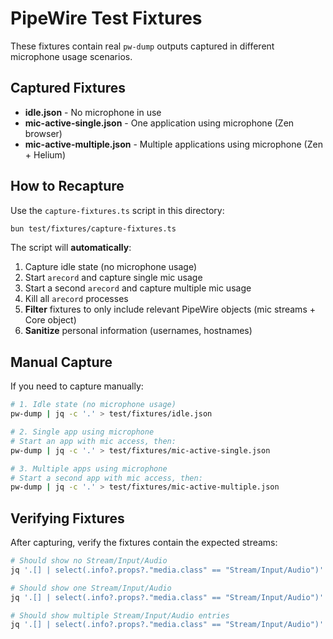 # PipeWire Test Fixtures

These fixtures contain real `pw-dump` outputs captured in different microphone usage scenarios.

## Captured Fixtures

- **idle.json** - No microphone in use
- **mic-active-single.json** - One application using microphone (Zen browser)
- **mic-active-multiple.json** - Multiple applications using microphone (Zen + Helium)

## How to Recapture

Use the `capture-fixtures.ts` script in this directory:

```bash
bun test/fixtures/capture-fixtures.ts
```

The script will **automatically**:

1. Capture idle state (no microphone usage)
2. Start `arecord` and capture single mic usage
3. Start a second `arecord` and capture multiple mic usage
4. Kill all `arecord` processes
5. **Filter** fixtures to only include relevant PipeWire objects (mic streams + Core object)
6. **Sanitize** personal information (usernames, hostnames)

## Manual Capture

If you need to capture manually:

```bash
# 1. Idle state (no microphone usage)
pw-dump | jq -c '.' > test/fixtures/idle.json

# 2. Single app using microphone
# Start an app with mic access, then:
pw-dump | jq -c '.' > test/fixtures/mic-active-single.json

# 3. Multiple apps using microphone
# Start a second app with mic access, then:
pw-dump | jq -c '.' > test/fixtures/mic-active-multiple.json
```

## Verifying Fixtures

After capturing, verify the fixtures contain the expected streams:

```bash
# Should show no Stream/Input/Audio
jq '.[] | select(.info?.props?."media.class" == "Stream/Input/Audio")' test/fixtures/idle.json

# Should show one Stream/Input/Audio
jq '.[] | select(.info?.props?."media.class" == "Stream/Input/Audio")' test/fixtures/mic-active-single.json

# Should show multiple Stream/Input/Audio entries
jq '.[] | select(.info?.props?."media.class" == "Stream/Input/Audio")' test/fixtures/mic-active-multiple.json
```
